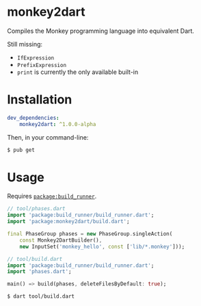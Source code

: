 # monkey2dart
Compiles the Monkey programming language into equivalent Dart.

Still missing:
* `IfExpression`
* `PrefixExpression`
* `print` is currently the only available built-in

# Installation
```yaml
dev_dependencies:
    monkey2dart: ^1.0.0-alpha
```

Then, in your command-line:

```bash
$ pub get
```

# Usage
Requires [`package:build_runner`](https://pub.dartlang.org/packages/build_runner).

```dart
// tool/phases.dart
import 'package:build_runner/build_runner.dart';
import 'package:monkey2dart/build.dart';

final PhaseGroup phases = new PhaseGroup.singleAction(
    const Monkey2DartBuilder(),
    new InputSet('monkey_hello', const ['lib/*.monkey']));

// tool/build.dart
import 'package:build_runner/build_runner.dart';
import 'phases.dart';

main() => build(phases, deleteFilesByDefault: true);
```

```bash
$ dart tool/build.dart
```